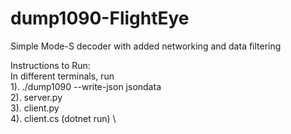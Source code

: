 # dump1090-FlightEye
Simple Mode-S decoder with added networking and data filtering

Instructions to Run: \
In different terminals, run \
1). ./dump1090 --write-json jsondata \
2). server.py \
3). client.py \
4). client.cs (dotnet run) \

